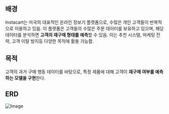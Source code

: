 ## 배경
Instacart는 미국의 대표적인 온라인 장보기 플랫폼으로, 수많은 개인 고객들이 반복적으로 이용하고 있음. 이 플랫폼은 고객들의 수많은 주문 데이터를 보유하고 있으며, 해당 데이터를 분석하면 **고객의 재구매 형태를 예측**할 수 있음. 이는 추천 시스템, 마케팅 전략, 고객 이탈 방지등 다양한 목적에 활용 가능함.

## 목적
고객의 과거 구매 행동 데이터를 바탕으로, 특정 제품에 대해 고객이 **재구매 여부를 예측하는 모델을 구현**한다.

## ERD
![Image](https://github.com/user-attachments/assets/834ff802-5e95-4820-ba7a-2361a076d89a)
